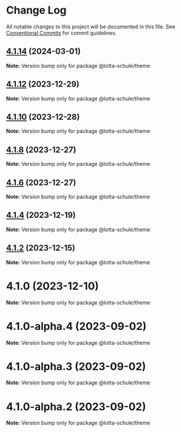 # Change Log

All notable changes to this project will be documented in this file.
See [Conventional Commits](https://conventionalcommits.org) for commit guidelines.

## [4.1.14](https://github.com/lotta-schule/web/compare/v4.1.13...v4.1.14) (2024-03-01)

**Note:** Version bump only for package @lotta-schule/theme

## [4.1.12](https://github.com/lotta-schule/web/compare/v4.1.10...v4.1.12) (2023-12-29)

**Note:** Version bump only for package @lotta-schule/theme

## [4.1.10](https://github.com/lotta-schule/web/compare/v4.1.8...v4.1.10) (2023-12-28)

**Note:** Version bump only for package @lotta-schule/theme

## [4.1.8](https://github.com/lotta-schule/web/compare/v4.1.7...v4.1.8) (2023-12-27)

**Note:** Version bump only for package @lotta-schule/theme

## [4.1.6](https://github.com/lotta-schule/web/compare/v4.1.4...v4.1.6) (2023-12-27)

**Note:** Version bump only for package @lotta-schule/theme

## [4.1.4](https://github.com/lotta-schule/web/compare/v4.1.2...v4.1.4) (2023-12-19)

**Note:** Version bump only for package @lotta-schule/theme

## [4.1.2](https://github.com/lotta-schule/web/compare/v4.1.1...v4.1.2) (2023-12-15)

**Note:** Version bump only for package @lotta-schule/theme

# 4.1.0 (2023-12-10)

**Note:** Version bump only for package @lotta-schule/theme

# 4.1.0-alpha.4 (2023-09-02)

**Note:** Version bump only for package @lotta-schule/theme

# 4.1.0-alpha.3 (2023-09-02)

**Note:** Version bump only for package @lotta-schule/theme

# 4.1.0-alpha.2 (2023-09-02)

**Note:** Version bump only for package @lotta-schule/theme
